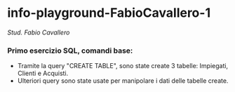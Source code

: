 # info-playground-FabioCavallero-1

_Stud. Fabio Cavallero_

### Primo esercizio SQL, comandi base:

- Tramite la query "CREATE TABLE", sono state create 3 tabelle: Impiegati, Clienti e Acquisti.
- Ulteriori query sono state usate per manipolare i dati delle tabelle create.
